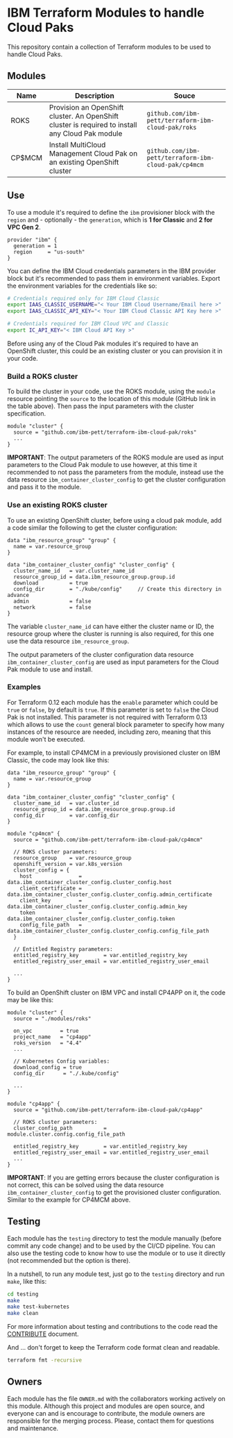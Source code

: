 # IBM Terraform Modules to handle Cloud Paks

This repository contain a collection of Terraform modules to be used to handle Cloud Paks.

## Modules

| Name    | Description                                                                                      | Souce                                                |
| ------- | ------------------------------------------------------------------------------------------------ | ---------------------------------------------------- |
| ROKS    | Provision an OpenShift cluster. An OpenShift cluster is required to install any Cloud Pak module | `github.com/ibm-pett/terraform-ibm-cloud-pak/roks`   |
| CP\$MCM | Install MultiCloud Management Cloud Pak on an existing OpenShift cluster                         | `github.com/ibm-pett/terraform-ibm-cloud-pak/cp4mcm` |

## Use

To use a module it's required to define the `ibm` provisioner block with the `region` and - optionally - the `generation`, which is **1 for Classic** and **2 for VPC Gen 2**.

```hcl
provider "ibm" {
  generation = 1
  region     = "us-south"
}
```

You can define the IBM Cloud credentials parameters in the IBM provider block but it's recommended to pass them in environment variables. Export the environment variables for the credentials like so:

```bash
# Credentials required only for IBM Cloud Classic
export IAAS_CLASSIC_USERNAME="< Your IBM Cloud Username/Email here >"
export IAAS_CLASSIC_API_KEY="< Your IBM Cloud Classic API Key here >"

# Credentials required for IBM Cloud VPC and Classic
export IC_API_KEY="< IBM Cloud API Key >"
```

Before using any of the Cloud Pak modules it's required to have an OpenShift cluster, this could be an existing cluster or you can provision it in your code.

### Build a ROKS cluster

To build the cluster in your code, use the ROKS module, using the `module` resource pointing the `source` to the location of this module (GitHub link in the table above). Then pass the input parameters with the cluster specification.

```hcl
module "cluster" {
  source = "github.com/ibm-pett/terraform-ibm-cloud-pak/roks"
  ...
}
```

**IMPORTANT**: The output parameters of the ROKS module are used as input parameters to the Cloud Pak module to use however, at this time it recommended to not pass the parameters from the module, instead use the data resource `ibm_container_cluster_config` to get the cluster configuration and pass it to the module.

### Use an existing ROKS cluster

To use an existing OpenShift cluster, before using a cloud pak module, add a code similar the following to get the cluster configuration:

```hcl
data "ibm_resource_group" "group" {
  name = var.resource_group
}

data "ibm_container_cluster_config" "cluster_config" {
  cluster_name_id   = var.cluster_name_id
  resource_group_id = data.ibm_resource_group.group.id
  download          = true
  config_dir        = "./kube/config"     // Create this directory in advance
  admin             = false
  network           = false
}
```

The variable `cluster_name_id` can have either the cluster name or ID, the resource group where the cluster is running is also required, for this one use the data resource `ibm_resource_group`.

The output parameters of the cluster configuration data resource `ibm_container_cluster_config` are used as input parameters for the Cloud Pak module to use and install.

### Examples

For Terraform 0.12 each module has the `enable` parameter which could be `true` or `false`, by default is `true`. If this parameter is set to `false` the Cloud Pak is not installed. This parameter is not required with Terraform 0.13 which allows to use the `count` general block parameter to specify how many instances of the resource are needed, including zero, meaning that this module won't be executed.

For example, to install CP4MCM in a previously provisioned cluster on IBM Classic, the code may look like this:

```hcl
data "ibm_resource_group" "group" {
  name = var.resource_group
}

data "ibm_container_cluster_config" "cluster_config" {
  cluster_name_id   = var.cluster_id
  resource_group_id = data.ibm_resource_group.group.id
  config_dir        = var.config_dir
}

module "cp4mcm" {
  source = "github.com/ibm-pett/terraform-ibm-cloud-pak/cp4mcm"

  // ROKS cluster parameters:
  resource_group    = var.resource_group
  openshift_version = var.k8s_version
  cluster_config = {
    host               = data.ibm_container_cluster_config.cluster_config.host
    client_certificate = data.ibm_container_cluster_config.cluster_config.admin_certificate
    client_key         = data.ibm_container_cluster_config.cluster_config.admin_key
    token              = data.ibm_container_cluster_config.cluster_config.token
    config_file_path   = data.ibm_container_cluster_config.cluster_config.config_file_path
  }

  // Entitled Registry parameters:
  entitled_registry_key        = var.entitled_registry_key
  entitled_registry_user_email = var.entitled_registry_user_email

  ...
}
```

To build an OpenShift cluster on IBM VPC and install CP4APP on it, the code may be like this:

```hcl
module "cluster" {
  source = "./modules/roks"

  on_vpc         = true
  project_name   = "cp4app"
  roks_version   = "4.4"
  ...

  // Kubernetes Config variables:
  download_config = true
  config_dir      = "./.kube/config"

  ...
}

module "cp4app" {
  source = "github.com/ibm-pett/terraform-ibm-cloud-pak/cp4app"

  // ROKS cluster parameters:
  cluster_config_path          = module.cluster.config.config_file_path

  entitled_registry_key        = var.entitled_registry_key
  entitled_registry_user_email = var.entitled_registry_user_email
  ...
}
```

**IMPORTANT**: If you are getting errors because the cluster configuration is not correct, this can be solved using the data resource `ibm_container_cluster_config` to get the provisioned cluster configuration. Similar to the example for CP4MCM above.

## Testing

Each module has the `testing` directory to test the module manually (before commit any code change) and to be used by the CI/CD pipeline. You can also use the testing code to know how to use the module or to use it directly (not recommended but the option is there).

In a nutshell, to run any module test, just go to the `testing` directory and run `make`, like this:

```bash
cd testing
make
make test-kubernetes
make clean
```

For more information about testing and contributions to the code read the [CONTRIBUTE](./CONTRIBUTE.md) document.

And ... don't forget to keep the Terraform code format clean and readable.

```bash
terraform fmt -recursive
```

## Owners

Each module has the file `OWNER.md` with the collaborators working actively on this module. Although this project and modules are open source, and everyone can and is encourage to contribute, the module owners are responsible for the merging process. Please, contact them for questions and maintenance.
